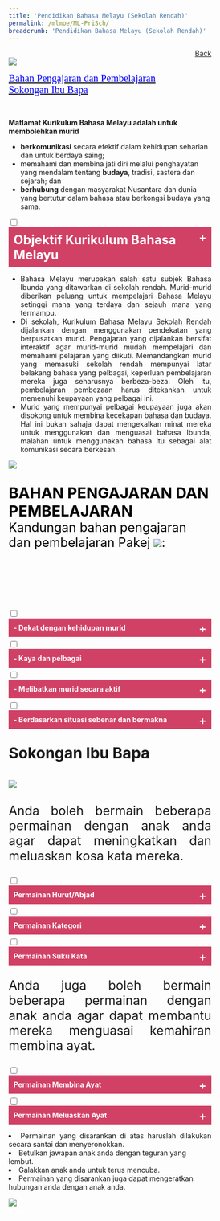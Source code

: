 ```yaml
---
title: 'Pendidikan Bahasa Melayu (Sekolah Rendah)'
permalink: /mlmoe/ML-PriSch/
breadcrumb: 'Pendidikan Bahasa Melayu (Sekolah Rendah)'
---
```

<html>
<body>
<style>
   * {
  box-sizing: border-box;
}

 .tab table {
   display: none;
}
.tab table:target {
  display: block;
}

.content table {
    width: 70%;
    font-family: arial, sans-serif;
     border-collapse: collapse;
}

td, th {
  border: 1px ;
  text-align: center;
  padding: 8px;
  font-size:20px;
}
table.center {
  margin-left:auto; 
  margin-right:auto;
}
.atab label {
    position: relative;
    display: block;
    background: #d14165;
    color: #fff;
    font-weight: 700;
    padding: 10px;
    cursor: pointer;
 }
  .atab label::after {
  content: "+";
  font-size: 22px;
  position: absolute;
  right: 10px;
  top: 7px;
  transition: all 0.4s;
}
 .atab input[type=checkbox]:checked + label::after,
.atab input[type=radio]:checked + label::after {
    content: 'x';
    right: 14px;
    top: 7px;
  //transform:rotate(-225deg);
   /* transform: rotate(90deg); */
}
.tab-content {
  overflow: hidden;
  display: none;
  width:100%; 
}
.atab{
  margin-bottom: 5px;
  width:100%;  
}
iframe{
border : 0;
width:100%;
}
 .column {
  float: left;
  width: 80%;
  padding: 5px;
}
 .row {
    display: flex;
    height: 5%;
}
</style>
<!-- Global site tag (gtag.js) - Google Ads: 726049306 -->
<script async src="https://www.googletagmanager.com/gtag/js?id=AW-726049306"></script>
<script>
  window.dataLayer = window.dataLayer || [];
  function gtag(){dataLayer.push(arguments);}
  gtag('js', new Date());

  gtag('config', 'AW-726049306');
</script>
<a href="/gallery/pameran- bahasa- melayu-malay-language-exhibitions-b/moe-curriculum/" style="float:right;">Back</a><br/>
<img src="/images/ML-Pri-Header.jpg">
<p>
 <a href="#C1" style="font-size:20px"><span style="color:blue;font-family:Calibri">Bahan Pengajaran dan Pembelajaran</span></a><br/>
 <a href="#C2" style="font-size:20px"><span style="color:blue;font-family:Calibri">Sokongan Ibu Bapa</span></a>
</p>
<br/>
  <p><strong>Matlamat Kurikulum Bahasa Melayu adalah untuk membolehkan murid </strong></p>
  <ul>
    <li><strong>berkomunikasi</strong> secara efektif dalam kehidupan seharian dan untuk berdaya saing; 
</li>
    <li>memahami dan membina jati diri melalui penghayatan yang mendalam tentang <strong>budaya</strong>, tradisi, sastera dan sejarah; dan
</li>
    <li><strong>berhubung</strong> dengan masyarakat Nusantara dan dunia yang bertutur dalam bahasa atau berkongsi budaya yang sama.
</li>
  </ul>
  
  
  
<div class="atab">
      <input id="tab-1" type="checkbox" name="tab">
   <label for="tab-1" style="font-size:25px;" class="lbML">Objektif Kurikulum Bahasa Melayu
</label>
     <div class="tab-content">
       <p style="text-align:justify;">Pada akhir pengajaran dan pembelajaran Bahasa Melayu di sekolah rendah, murid dapat:
       <ol type="i">

           <li style="text-align:justify;margin: 2%;">mendengar dan memahami pengucapan dengan teliti;

</li>
           <li style="text-align:justify;margin: 2%;">bertutur dengan petah menggunakan sebutan baku dan intonasi yang betul;

</li>
           <li style="text-align:justify;margin: 2%;">membaca pelbagai bahan bercetak dan bahan media elektronik dan memberikan respons yang sesuai;

</li>
           <li style="text-align:justify;margin: 2%;">menulis pelbagai jenis teks berdasarkan pelbagai tajuk yang sesuai;
</li>
           
           <li style="text-align:justify;margin: 2%;">berinteraksi secara lisan dengan menggunakan sebutan baku;

</li>
           <li style="text-align:justify;margin: 2%;"> berinteraksi secara bertulis mengenai pelbagai tajuk yang sesuai;


</li>
           <li style="text-align:justify;margin: 2%;"> berfikir secara kreatif, kritis dan kritikal;


</li>
            <li style="text-align:justify;margin: 2%;">mengenali dan memahami budaya dan nilai-nilai murni masyarakat Melayu dan kaum-kaum lain; dan


</li>
         <li style="text-align:justify;margin: 2%;">memupuk minat membaca dan menjadikannya amalan ke arah membina budaya belajar sepanjang hayat.

</li>
           </ol> 
       </p>
       </div></div>
<ul><p style="text-align:justify;">
<li style="text-align:justify;">Bahasa Melayu merupakan salah satu subjek Bahasa Ibunda yang ditawarkan di sekolah rendah. Murid-murid diberikan peluang untuk mempelajari Bahasa Melayu setinggi mana yang terdaya dan sejauh mana yang termampu. 
</li>
<li style="text-align:justify;">Di sekolah, Kurikulum Bahasa Melayu Sekolah Rendah dijalankan dengan menggunakan pendekatan yang berpusatkan murid.  Pengajaran yang dijalankan bersifat interaktif agar murid-murid mudah mempelajari dan memahami pelajaran yang diikuti. Memandangkan murid yang memasuki sekolah rendah mempunyai latar belakang bahasa yang pelbagai, keperluan pembelajaran mereka juga seharusnya berbeza-beza. Oleh itu, pembelajaran pembezaan harus ditekankan untuk memenuhi keupayaan yang pelbagai ini. 
</li>
<li style="text-align:justify;">Murid yang mempunyai pelbagai keupayaan juga akan disokong untuk membina kecekapan bahasa dan budaya. Hal ini bukan sahaja dapat mengekalkan minat mereka untuk menggunakan dan menguasai bahasa Ibunda, malahan untuk menggunakan bahasa itu sebagai alat komunikasi secara berkesan.
</li>
</p>
</ul>
  <img src="/images/MTLS-Malay-PriSch-Malay-Program2.jpg" class="image">  <br/>
 
 <p id="C1" style="font-size:30px;color:black"><strong>BAHAN 
PENGAJARAN DAN PEMBELAJARAN
</strong><br/>
  <span style="font-size:25px;">Kandungan bahan pengajaran dan pembelajaran Pakej 
    <img src="/mlmoe/mi-prisch1.png">:</span>
  <br/> <br/> 
</p>
 <br/>
  <br/>
      <br/>
  <div class="atab">
      <input id="tab-2" type="checkbox" name="tab">
  <label for="tab-2" class="lbML">- Dekat dengan kehidupan murid </label>
     <div class="tab-content">
       <img src="/images/MTLS-Malay-PriSch-kehidupan-murid2.jpg">  
       </div></div>
       <div class="atab">
      <input id="tab-3" type="checkbox" name="tab">
   <label for="tab-3" class="lbML">- Kaya dan pelbagai</label>
     <div class="tab-content">
       <img src="/images/MTLS-Malay-Pri-Sch-Pelbagai2.jpg">  
       </div></div>
       <div class="atab">
      <input id="tab-4" type="checkbox" name="tab">
   <label for="tab-4" class="lbML">- Melibatkan murid secara aktif</label>
     <div class="tab-content">
       <img src="/images/ML-meli.png">  
       </div></div>
       <div class="atab">
      <input id="tab-5" type="checkbox" name="tab">
   <label for="tab-5" class="lbML">- Berdasarkan situasi sebenar dan bermakna</label>
     <div class="tab-content">
       <img src="/images/ML-10.png">  
       </div></div>
      <p id="C2" style="font-size:30px;"><strong>Sokongan Ibu Bapa </strong><br/><br/>
<img src="/images/MTLS-Malay-PriSch-Role-of-Parents2.jpg"> 
</p>
<p style="font-size:25px;text-align:justify;">Anda boleh bermain beberapa permainan dengan anak anda agar dapat meningkatkan dan meluaskan kosa kata mereka.</p>
<div class="atab">
      <input id="tab-6" type="checkbox" name="tab">
   <label for="tab-6" class="lbML">Permainan Huruf/Abjad </label>
     <div class="tab-content">
       <p style="text-align:justify;">Ibu bapa meminta anak memberikan perkataan lain yang bermula dengan huruf terakhir perkataan yang telah disebut.<br/><br/>
         Contoh perbualan: 
         <table class="center">
  
  <tr>
    <td>Ibu/Bapa:</td>
    <td>tika<span style="color:red">r</span></td>
   
  </tr>
  
  <tr>
    <td>Anak:  </td>
    <td><span style="color:red">r</span>ot<span style="color:red">i</span></td>

  </tr>
  <tr>
    <td>Ibu/Bapa: </td>
    <td><span style="color:red">i</span>ka<span style="color:red">n</span></td>
    
  </tr>
  <tr>
    <td>Anak: </td>
    <td><span style="color:red">n</span>as<span style="color:red">i</span></td>
   
  </tr>
  
</table></p>
   </div></div>   
   <div class="atab">
      <input id="tab-7" type="checkbox" name="tab">
   <label for="tab-7" class="lbML">Permainan Kategori </label>
     <div class="tab-content">
       <p style="text-align:justify;">Ibu bapa memberikan satu kategori.   Anak harus memberikan perkataan yang terdapat dalam kategori ini.
         <br/><br/>Contoh perbualan : 
         <br/>
         Kategori – perabot
         <table class="center">
  <tr>
    <td>Ibu/Bapa:</td>
  <td>katil</td>
  </tr>
  <tr>
    <td>Anak:  </td>
  <td>almari</td>
  </tr>
  <tr>
    <td>Ibu/Bapa:</td>
  <td>kerusi</td>
  </tr>
  <tr>
    <td>Anak: </td>
    <td>meja</td>
  </tr>
</table>
</p>
</div></div>
<div class="atab">
      <input id="tab-8" type="checkbox" name="tab">
   <label for="tab-8" class="lbML">Permainan Suku Kata </label>
     <div class="tab-content">
       <p style="text-align:justify;">Ibu bapa boleh memulakan permainan dengan memberikan satu perkataan. Contohnya, roti.  Kemudian anak harus membina perkataan lain yang bermula dengan suka kata akhir perkataan tadi. <br/><br/>
         Contoh perbualan:
<table class="center">
  
  <tr>
    <td>Ibu/Bapa:</td>
  <td>ro<strong>ti</strong></td>
 </tr>
  <tr>
    <td>Anak:  </td>
  <td><strong>ti</strong>lam</td>
</tr>
  <tr>
    <td>Ibu/Bapa: </td>
  <td><strong>lam</strong>pu</td>
  </tr>
  <tr>
    <td>Anak: </td>
  <td><strong>pu</strong>sing</td>
   </tr>
</table>
</p>
</div></div>
<p style="font-size:25px;text-align:justify;">Anda juga boleh bermain  beberapa permainan dengan anak anda agar dapat membantu mereka menguasai kemahiran membina ayat.
</p>
<div class="atab">
      <input id="tab-9" type="checkbox" name="tab">
   <label for="tab-9" class="lbML">Permainan Membina Ayat </label>
     <div class="tab-content">
       <p style="text-align:justify;">Ibu bapa boleh memberikan satu perkataan atau beberapa perkataan secara lisan atau bertulis kepada anak (mengikut keupayaan anak membina ayat). Kemudian ibu bapa meminta anak membina ayat dengan perkataan yang diberikan.<br/><br/>
         Contoh 1 : <span style="background-color:green;color:white;"> kereta </span>
<br/>
         <strong>Kereta </strong> itu berwarna merah.<br/><br/>
         Contoh 2 : <span style="background-color:green;color:white;"> kereta </span>&nbsp; <span style="background-color:green;color:white;"> laju </span>
 <br/>
         <strong>Kereta</strong> Ayah bergerak dengan <strong>laju.</strong><br/>
</p>
</div></div>

<div class="atab">
      <input id="tab-10" type="checkbox" name="tab">
   <label for="tab-10" class="lbML">Permainan Meluaskan Ayat </label>
     <div class="tab-content">
       <p style="text-align:justify;">Ibu bapa memberikan satu ayat tunggal kepada anak.  Kemudian, anak meluaskan ayat itu.  Selepas itu, giliran ibu/bapa pula meluaskan ayat itu.  Begitulah seterusnya hingga ayat itu tidak dapat diluaskan lagi. <br/><br/>
         Contoh perbualan : 

<table class="center">
   <tr>
    <td>Ibu/Bapa:</td>
  <td>Ayah pergi ke kedai.</td>
 </tr>
  <tr>
    <td>Anak:  </td>
  <td><span style="color:red">Pada hari Ahad </span>, Ayah pergi ke kedai.</td>
</tr>
  <tr>
    <td>Ibu/Bapa: </td>
    <td> Pada hari Ahad, Ayah pergi ke kedai <span style="color:red"> bersama Ibu</span>.</td>
   
  </tr>
  <tr>
    <td>Anak: </td>
  <td>Pada hari Ahad, Ayah pergi ke kedai bersama Ibu  <span style="color:red">untuk  membeli tepung, susu dan gula. </span></td>
   </tr>
</table>
</p>
</div></div>
<p>
  <li style="text-align:justify;">Permainan yang disarankan di atas haruslah dilakukan secara santai dan menyeronokkan. </li>
  
  <li>Betulkan jawapan anak anda dengan teguran yang lembut.  </li>
  
  <li>Galakkan anak anda untuk terus mencuba.  </li>

  <li>Permainan yang disarankan juga dapat mengeratkan hubungan anda dengan anak anda.</li>
</p>

 <img src="/images/MTLS-Malay-PriSch-Footer2.jpg">  
<div class="btntop"><a href="#top" style="text-decoration:none;"><span style="color:white"><b>Top</b></span></a></div>
